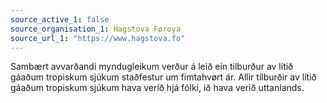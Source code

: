 ```yaml
---
source_active_1: false
source_organisation_1: Hagstova Føroya
source_url_1: "https://www.hagstova.fo"
---
```

Sambært avvarðandi myndugleikum verður á leið ein tilburður av lítið gáaðum tropiskum sjúkum staðfestur um fimtahvørt ár. Allir tilburðir av lítið gáaðum tropiskum sjúkum hava verið hjá fólki, ið hava verið uttanlands.
